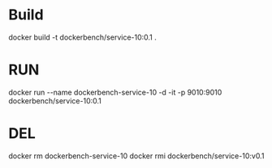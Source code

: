 # Build
docker build -t dockerbench/service-10:0.1 .

# RUN
docker run --name dockerbench-service-10 -d -it -p 9010:9010 dockerbench/service-10:0.1

# DEL
docker rm dockerbench-service-10
docker rmi dockerbench/service-10:v0.1
